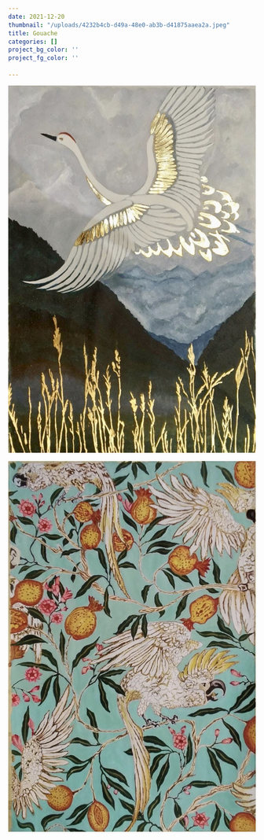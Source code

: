 ```yaml
---
date: 2021-12-20
thumbnail: "/uploads/4232b4cb-d49a-48e0-ab3b-d41875aaea2a.jpeg"
title: Gouache
categories: []
project_bg_color: ''
project_fg_color: ''

---
```

![](/uploads/96cdd42e-6897-496b-ad14-d071c5a4e91f.jpeg)

![](/uploads/4232b4cb-d49a-48e0-ab3b-d41875aaea2a.jpeg)